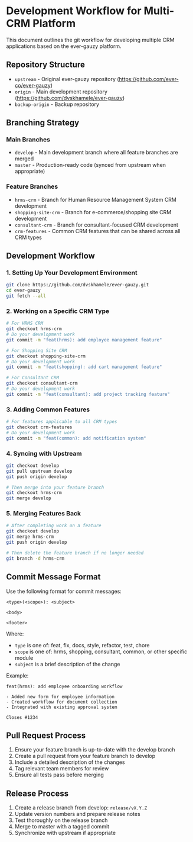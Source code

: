 # Development Workflow for Multi-CRM Platform

This document outlines the git workflow for developing multiple CRM applications based on the ever-gauzy platform.

## Repository Structure

- `upstream` - Original ever-gauzy repository (https://github.com/ever-co/ever-gauzy)
- `origin` - Main development repository (https://github.com/dvskhamele/ever-gauzy)
- `backup-origin` - Backup repository

## Branching Strategy

### Main Branches
- `develop` - Main development branch where all feature branches are merged
- `master` - Production-ready code (synced from upstream when appropriate)

### Feature Branches
- `hrms-crm` - Branch for Human Resource Management System CRM development
- `shopping-site-crm` - Branch for e-commerce/shopping site CRM development
- `consultant-crm` - Branch for consultant-focused CRM development
- `crm-features` - Common CRM features that can be shared across all CRM types

## Development Workflow

### 1. Setting Up Your Development Environment
```bash
git clone https://github.com/dvskhamele/ever-gauzy.git
cd ever-gauzy
git fetch --all
```

### 2. Working on a Specific CRM Type
```bash
# For HRMS CRM
git checkout hrms-crm
# Do your development work
git commit -m "feat(hrms): add employee management feature"

# For Shopping Site CRM
git checkout shopping-site-crm
# Do your development work
git commit -m "feat(shopping): add cart management feature"

# For Consultant CRM
git checkout consultant-crm
# Do your development work
git commit -m "feat(consultant): add project tracking feature"
```

### 3. Adding Common Features
```bash
# For features applicable to all CRM types
git checkout crm-features
# Do your development work
git commit -m "feat(common): add notification system"
```

### 4. Syncing with Upstream
```bash
git checkout develop
git pull upstream develop
git push origin develop

# Then merge into your feature branch
git checkout hrms-crm
git merge develop
```

### 5. Merging Features Back
```bash
# After completing work on a feature
git checkout develop
git merge hrms-crm
git push origin develop

# Then delete the feature branch if no longer needed
git branch -d hrms-crm
```

## Commit Message Format

Use the following format for commit messages:
```
<type>(<scope>): <subject>

<body>

<footer>
```

Where:
- `type` is one of: feat, fix, docs, style, refactor, test, chore
- `scope` is one of: hrms, shopping, consultant, common, or other specific module
- `subject` is a brief description of the change

Example:
```
feat(hrms): add employee onboarding workflow

- Added new form for employee information
- Created workflow for document collection
- Integrated with existing approval system

Closes #1234
```

## Pull Request Process

1. Ensure your feature branch is up-to-date with the develop branch
2. Create a pull request from your feature branch to develop
3. Include a detailed description of the changes
4. Tag relevant team members for review
5. Ensure all tests pass before merging

## Release Process

1. Create a release branch from develop: `release/vX.Y.Z`
2. Update version numbers and prepare release notes
3. Test thoroughly on the release branch
4. Merge to master with a tagged commit
5. Synchronize with upstream if appropriate